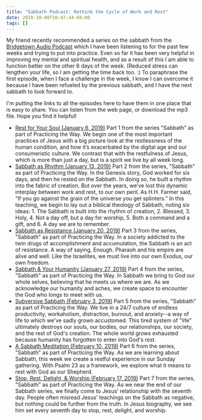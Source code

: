 ```yaml
---
title: "Sabbath Podcast: Rethink the Cycle of Work and Rest"
date: 2020-10-08T10:47:44-04:00
tags: []
---
```


My friend recently recommended a series on the sabbath from the [Bridgetown Audio Podcast](https://bridgetown.podbean.com/) which I have been listening to for the past few weeks and trying to put into practice. Even so far it has been very helpful in improving my mental and spiritual health, and as a result of this I am able to function better on the other 6 days of the week. (Reduced stress can lengthen your life, so I am getting the time back too. :) To paraphrase the first episode, when I face a challenge in the week, I know I can overcome it because I have been refueled by the previous sabbath, and I have the next sabbath to look forward to.

I'm putting the links to all the episodes here to have them in one place that is easy to share. You can listen from the web page, or download the mp3 file. Hope you find it helpful!

 * [Rest for Your Soul (January 6, 2019)](https://bridgetown.podbean.com/e/rest-for-your-soul-1546904284/)
Part 1 from the series "Sabbath" as part of Practicing the Way. We begin one of the most important practices of Jesus with a big picture look at the restlessness of the human condition, and how it’s exacerbated by the digital age and our consumeristic culture. We contrast that with the restfulness of Jesus, which is more than just a day, but is a spirit we live by all week long.
 * [Sabbath as Rhythm (January 13, 2019)](https://bridgetown.podbean.com/e/sabbath-as-rhythm/)
Part 2 from the series, "Sabbath" as part of Practicing the Way. In the Genesis story, God worked for six days, and then he rested on the Sabbath. In doing so, he built a rhythm into the fabric of creation. But over the years, we’ve lost this dynamic interplay between work and rest, to our own peril. As H.H. Farmer said, “If you go against the grain of the universe you get splinters.” In this teaching, we begin to lay out a biblical theology of Sabbath, noting six ideas: 1. The Sabbath is built into the rhythm of creation, 2. Blessed, 3. Holy, 4. Not a day off, but a day for worship, 5. Both a command and a gift, and 6. A day we are to remember.
 * [Sabbath as Resistance (January 20, 2019)](https://bridgetown.podbean.com/e/sabbath-as-resistance-1548183983/)
Part 3 from the series, "Sabbath" as part of Practicing the Way. In a society addicted to the twin drugs of accomplishment and accumulation, the Sabbath is an act of resistance. A way of saying, Enough. Pharaoh and his empire are alive and well. Like the Israelites, we must live into our own Exodus, our own freedom.
 * [Sabbath & Your Humanity (January 27, 2019)](https://bridgetown.podbean.com/e/sabbath-and-your-humanity/)
Part 4 from the series, "Sabbath" as part of Practicing the Way. In Sabbath we bring to God our whole selves, believing that he meets us where we are. As we acknowledge our humanity and aches, we create space to encounter the God who longs to meet with us.
 * [Subversive Sabbath (February 3, 2019)](https://bridgetown.podbean.com/e/subversive-sabbath/)
Part 5 from the series, "Sabbath" as part of Practicing the Way. We live in a 24/7 culture of endless productivity, workaholism, distraction, burnout, and anxiety--a way of life to which we've sadly grown accustomed. This tired system of "life" ultimately destroys our souls, our bodies, our relationships, our society, and the rest of God's creation. The whole world grows exhausted because humanity has forgotten to enter into God's rest.
 * [A Sabbath Meditation (February 10, 2019)](https://bridgetown.podbean.com/e/a-sabbath-meditation/)
Part 6 from the series, "Sabbath" as part of Practicing the Way. As we are learning about Sabbath, this week we create a restful experience in our Sunday gathering. With Psalm 23 as a framework, we explore what it means to rest with God as our Shepherd.
 * [Stop, Rest, Delight, & Worship (February 17, 2019)](https://bridgetown.podbean.com/e/stop-rest-delight-worship/)
Part 7 from the series, "Sabbath" as part of Practicing the Way. As we near the end of our Sabbath series, we finally come to Jesus’ relationship with the seventh day. People often misread Jesus’ teachings on the Sabbath as negative, but nothing could be further from the truth. In Jesus biography, we see him set every seventh day to stop, rest, delight, and worship.


